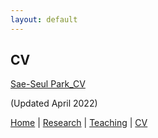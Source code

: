 ```yaml
---
layout: default
---
```


## CV

<a href="https://cmu.box.com/s/lpcv9vhtgph69ebze7r1ym5eahyel4l8" target="_blank"> Sae-Seul Park_CV </a>

(Updated April 2022)

[Home](./index.html) | [Research](./research.html) | [Teaching](./teaching.html) | [CV](./CV.html)  
